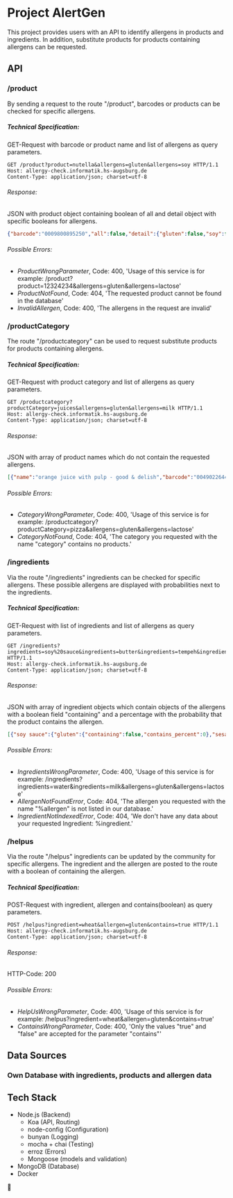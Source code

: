 # Project AlertGen

This project provides users with an API to identify allergens in products and ingredients. In addition, substitute products for products containing allergens can be requested.

## API

### /product

By sending a request to the route "/product", barcodes or products can be checked for specific allergens.

##### Technical Specification:

GET-Request with barcode or product name and list of allergens as query parameters.

```http
GET /product?product=nutella&allergens=gluten&allergens=soy HTTP/1.1
Host: allergy-check.informatik.hs-augsburg.de
Content-Type: application/json; charset=utf-8
```

###### Response:

JSON with product object containing boolean of all and detail object with specific booleans for allergens.

```json
{"barcode":"0009800895250","all":false,"detail":{"gluten":false,"soy":false}}
```

###### Possible Errors:

- _ProductWrongParameter_, Code: 400, 'Usage of this service is for example: /product?product=12324234&allergens=gluten&allergens=lactose'
- _ProductNotFound_, Code: 404, 'The requested product cannot be found in the database'
- _InvalidAllergen_, Code: 400, 'The allergens in the request are invalid'

### /productCategory

The route "/productcategory" can be used to request substitute products for products containing allergens.

##### Technical Specification:

GET-Request with product category and list of allergens as query parameters.

```http
GET /productcategory?productCategory=juices&allergens=gluten&allergens=milk HTTP/1.1
Host: allergy-check.informatik.hs-augsburg.de
Content-Type: application/json; charset=utf-8
```

###### Response:

JSON with array of product names which do not contain the requested allergens.

```json
[{"name":"orange juice with pulp - good & delish","barcode":"0049022644793"}]
```

###### Possible Errors:

- _CategoryWrongParameter_, Code: 400, 'Usage of this service is for example: /productcategory?productCategory=pizza&allergens=gluten&allergens=lactose'
- _CategoryNotFound_, Code: 404, 'The category you requested with the name "category" contains no products.'

### /ingredients

Via the route "/ingredients" ingredients can be checked for specific allergens. These possible allergens are displayed with probabilities next to the ingredients.

##### Technical Specification:

GET-Request with list of ingredients and list of allergens as query parameters.

```http
GET /ingredients?ingredients=soy%20sauce&ingredients=butter&ingredients=tempeh&ingredients=seitan&ingredients=wheat&allergens=gluten&allergens=sesame&allergens=milk HTTP/1.1
Host: allergy-check.informatik.hs-augsburg.de
Content-Type: application/json; charset=utf-8
```

###### Response:

JSON with array of ingredient objects which contain objects of the allergens with a boolean field "containing" and a percentage with the probability that the product contains the allergen.

```json
[{"soy sauce":{"gluten":{"containing":false,"contains_percent":0},"sesame":{"containing":false,"contains_percent":0.2},"milk":{"containing":false,"contains_percent":0}}},{"butter":{"gluten":{"containing":false,"contains_percent":0},"sesame":{"containing":false,"contains_percent":0},"milk":{"containing":true,"contains_percent":0}}},{"tempeh":{"gluten":{"containing":false,"contains_percent":0},"sesame":{"containing":false,"contains_percent":0.2},"milk":{"containing":false,"contains_percent":0}}},{"seitan":{"gluten":{"containing":true,"contains_percent":1},"sesame":{"containing":false,"contains_percent":0.3},"milk":{"containing":false,"contains_percent":0}}},{"wheat":{"gluten":{"containing":true,"contains_percent":1},"sesame":{"containing":false,"contains_percent":0},"milk":{"containing":false,"contains_percent":0}}}]
```

###### Possible Errors:

- _IngredientsWrongParameter_, Code: 400, 'Usage of this service is for example: /ingredients?ingredients=water&ingredients=milk&allergens=gluten&allergens=lactose'
- _AllergenNotFoundError_, Code: 404, 'The allergen you requested with the name "%allergen" is not listed in our database.'
- _IngredientNotIndexedError_, Code: 404, 'We don't have any data about your requested Ingredient: %ingredient.'

### /helpus

Via the route "/helpus" ingredients can be updated by the community for specific allergens. The ingredient and the allergen are posted to the route with a boolean of containing the allergen.

##### Technical Specification:

POST-Request with ingredient, allergen and contains(boolean) as query parameters. 

```http
POST /helpus?ingredient=wheat&allergen=gluten&contains=true HTTP/1.1
Host: allergy-check.informatik.hs-augsburg.de
Content-Type: application/json; charset=utf-8
```

###### Response:

HTTP-Code: 200

###### Possible Errors:

- _HelpUsWrongParameter_, Code: 400, 'Usage of this service is for example: /helpus?ingredient=wheat&allergen=gluten&contains=true'
- _ContainsWrongParameter_, Code: 400, 'Only the values "true" and "false" are accepted for the parameter "contains"'


## Data Sources

### Own Database with ingredients, products and allergen data

## Tech Stack

- Node.js (Backend)
    - Koa (API, Routing)
    - node-config (Configuration)
    - bunyan (Logging)
    - mocha + chai (Testing)
    - erroz (Errors)
    - Mongoose (models and validation)
- MongoDB (Database)
- Docker

 :speak_no_evil:

